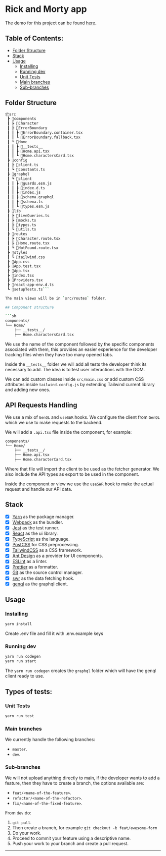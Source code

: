<h1>Rick and Morty app</h1>

The demo for this project can be found [here](https://rick-and-morty-app02.netlify.app/).

## Table of Contents:

- [Folder Structure](#folder-structure)
- [Stack](#stack)
- [Usage](#usage)
  - [Installing](#installing)
  - [Running dev](#running-dev)
  - [Unit Tests](#unit-tests)
  - [Main branches](#main-branches)
  - [Sub-branches](#sub-branches)

## Folder Structure

````sh
📦src
 ┣ 📂components
 ┃ ┣ 📂Character
 ┃ ┣ 📂ErrorBoundary
 ┃ ┃ ┣ 📜ErrorBoundary.container.tsx
 ┃ ┃ ┗ 📜ErrorBoundary.fallback.tsx
 ┃ ┗ 📂Home
 ┃ ┃ ┣ 📂__tests__
 ┃ ┃ ┣ 📜Home.api.tsx
 ┃ ┃ ┗ 📜Home.charactersCard.tsx
 ┣ 📂config
 ┃ ┣ 📜client.ts
 ┃ ┗ 📜constants.ts
 ┣ 📂graphql
 ┃ ┗ 📂client
 ┃ ┃ ┣ 📜guards.esm.js
 ┃ ┃ ┣ 📜index.d.ts
 ┃ ┃ ┣ 📜index.js
 ┃ ┃ ┣ 📜schema.graphql
 ┃ ┃ ┣ 📜schema.ts
 ┃ ┃ ┗ 📜types.esm.js
 ┣ 📂lib
 ┃ ┣ 📜liveQueries.ts
 ┃ ┣ 📜mocks.ts
 ┃ ┣ 📜types.ts
 ┃ ┗ 📜utils.ts
 ┣ 📂routes
 ┃ ┣ 📜Character.route.tsx
 ┃ ┣ 📜Home.route.tsx
 ┃ ┗ 📜NotFound.route.tsx
 ┣ 📂styles
 ┃ ┗ 📜tailwind.css
 ┣ 📜App.css
 ┣ 📜App.test.tsx
 ┣ 📜App.tsx
 ┣ 📜index.tsx
 ┣ 📜Providers.tsx
 ┣ 📜react-app-env.d.ts
 ┗ 📜setupTests.ts```

The main views will be in `src/routes` folder.

## Component structure

```sh
components/
└── Home/
    ├── __tests__/
    ├── Home.charactersCard.tsx
````

We use the name of the component followed by the specific components associated with them, this provides an easier experience for the developer tracking files when they have too many opened tabs.

Inside the `__tests__` folder we will add all tests the developer think its necessary to add. The idea is to test user interactions with the DOM.

We can add custom classes inside `src/main.css` or add custom CSS attributes inside `tailwind.config.js` by extending Tailwind current library and adding new ones.

## API Requests Handling

We use a mix of `GenQL` and `useSWR` hooks. We configure the client from `GenQL` which we use to make requests to the backend.

We will add a `.api.tsx` file inside the component, for example:

```sh
components/
└── Home/
    ├── __tests__/
    ├── Home.api.tsx
    ├── Home.characterCard.tsx
```

Where that file will import the client to be used as the fetcher generator. We also include the API types as export to be used in the component.

Inside the component or view we use the `useSWR` hook to make the actual request and handle our API data.

## Stack

- [x] [Yarn](https://yarnpkg.com/) as the package manager.
- [x] [Webpack](https://webpack.js.org/) as the bundler.
- [x] [Jest](https://jestjs.io/) as the test runner.
- [x] [React](https://reactjs.org) as the ui library.
- [x] [TypeScript](https://www.typescriptlang.org) as the language.
- [x] [PostCSS](https://postcss.org) for CSS preprocessing.
- [x] [TailwindCSS](https://tailwindcss.com) as a CSS framework.
- [x] [Ant Design](https://ant.design/) as a provider for UI components.
- [x] [ESLint](https://eslint.org) as a linter.
- [x] [Prettier](https://prettier.io) as a formatter.
- [x] [Git](https://git-scm.com) as the source control manager.
- [x] [swr](https://swr.vercel.app/) as the data fetching hook.
- [x] [genql](https://genql.vercel.app/) as the graphql client.

## Usage

### Installing

```sh
yarn install
```

Create .env file and fill it with .env.example keys

### Running dev

```sh
yarn run codegen
yarn run start
```

The `yarn run codegen` creates the `graphql` folder which will have the genql client ready to use.

## Types of tests:

### Unit Tests

```sh
yarn run test
```

### Main branches

We currently handle the following branches:

- `master`.
- `dev`.

### Sub-branches

We will not upload anything directly to main, if the developer wants to add a feature, then they have to create a branch, the options available are:

- `feat/<name-of-the-feature>`.
- `refactor/<name-of-the-refactor>`.
- `fix/<name-of-the-fixed-feature>`.

From `dev` do:

1. `git pull`.
2. Then create a branch, for example `git checkout -b feat/awesome-form`
3. Do your work.
4. Proceed to commit your feature using a descriptive name.
5. Push your work to your branch and create a pull request.

---
